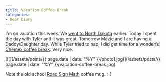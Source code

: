 ```yaml
---
title: Vacation Coffee Break
categories:
- Dear Diary
---
```


I'm on vacation this week. We [went to North Dakota](/thingelstad/592-2-miles) earlier. Today I spent the day with Tyler and it was great. Tomorrow Mazie and I are having a Daddy/Daughter day.
While Tyler tried to nap, I did get time for a wonderful [Chemex coffee break](/thingelstad/first-run-with-chemex). Very nice.

[![](/assets/posts/{{ page.date | date: "%Y" }}/photo1.jpg)](/assets/posts/{{ page.date | date: "%Y" }}/vacation-coffee-break.jpg)

Note the old school [Road Sign Math](http://www.roadsignmath.com/) coffee mug. :-)
